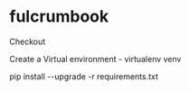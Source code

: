 # fulcrumbook

Checkout

Create a Virtual environment - virtualenv venv

pip install --upgrade -r requirements.txt
